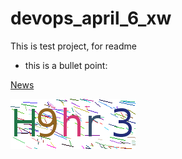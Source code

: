 # devops_april_6_xw
This is test project, for readme

* this is a bullet point:

[News](https://www.straitstimes.com)

![](Img0.png)

